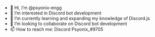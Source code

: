 - 👋 Hi, I’m @psyonix-engg
- 👀 I’m interested in Discord bot development 
- 🌱 I’m currently learning and expanding my knowledge of Discord.js
- 💞️ I’m looking to collaborate on Discord bot development 
- 📫 How to reach me: Discord
Psyonix_#9705


